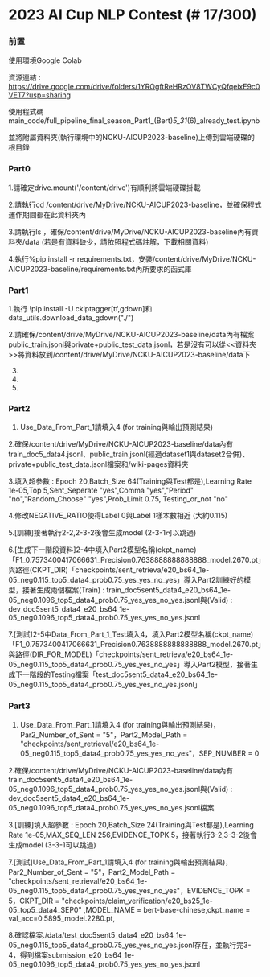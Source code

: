 # 2023 AI Cup NLP Contest (# 17/300)

### 前置

使用環境Google Colab

資源連結 : https://drive.google.com/drive/folders/1YROgftReHRzOV8TWCyQfqeixE9c0VET7?usp=sharing

使用程式碼 main_code/full_pipeline_final_season_Part1_(Bert)_5_31_(6)_already_test.ipynb

並將附屬資料夾(執行環境中的NCKU-AICUP2023-baseline)上傳到雲端硬碟的根目錄

### Part0

1.請確定drive.mount('/content/drive')有順利將雲端硬碟掛載

2.請執行cd /content/drive/MyDrive/NCKU-AICUP2023-baseline，並確保程式運作期間都在此資料夾內

3.請執行ls ，確保/content/drive/MyDrive/NCKU-AICUP2023-baseline內有資料夾/data (若是有資料缺少，請依照程式碼註解，下載相關資料)

4.執行%pip install -r requirements.txt，安裝/content/drive/MyDrive/NCKU-AICUP2023-baseline/requirements.txt內所要求的函式庫


### Part1

1.執行 !pip install -U ckiptagger[tf,gdown]和data_utils.download_data_gdown("./")

2.請確保/content/drive/MyDrive/NCKU-AICUP2023-baseline/data內有檔案public_train.jsonl與private+public_test_data.jsonl，若是沒有可以從<<資料夾>>將資料放到/content/drive/MyDrive/NCKU-AICUP2023-baseline/data下

3.

4.

5.


### Part2

1. Use_Data_From_Part_1請填入4 (for training與輸出預測結果)

2.確保/content/drive/MyDrive/NCKU-AICUP2023-baseline/data內有train_doc5_data4.jsonl、public_train.jsonl(經過dataset1與dataset2合併)、private+public_test_data.jsonl檔案和/wiki-pages資料夾

3.填入超參數 : Epoch 20,Batch_Size 64(Training與Test都是),Learning Rate 1e-05,Top 5,Sent_Seperate "yes",Comma "yes","Period" "no","Random_Choose" "yes",Prob_Limit 0.75, Testing_or_not "no"

4.修改NEGATIVE_RATIO使得Label 0與Label 1樣本數相近 (大約0.115)

5.[訓練]接著執行2-2,2-3-2後會生成model (2-3-1可以跳過)

6.[生成下一階段資料]2-4中填入Part2模型名稱(ckpt_name)「F1_0.7573400417066631_Precision0.7638888888888888_model.2670.pt」與路徑(CKPT_DIR)「checkpoints/sent_retrieva/e20_bs64_1e-05_neg0.115_top5_data4_prob0.75_yes_yes_no_yes」導入Part2訓練好的模型，接著生成兩個檔案(Train) :  train_doc5sent5_data4_e20_bs64_1e-05_neg0.1096_top5_data4_prob0.75_yes_yes_no_yes.jsonl與(Valid) :  dev_doc5sent5_data4_e20_bs64_1e-05_neg0.1096_top5_data4_prob0.75_yes_yes_no_yes.jsonl

7.[測試]2-5中Data_From_Part_1_Test填入4，填入Part2模型名稱(ckpt_name)「F1_0.7573400417066631_Precision0.7638888888888888_model.2670.pt」與路徑(DIR_FOR_MODEL)「checkpoints/sent_retrieva/e20_bs64_1e-05_neg0.115_top5_data4_prob0.75_yes_yes_no_yes」導入Part2模型，接著生成下一階段的Testing檔案「test_doc5sent5_data4_e20_bs64_1e-05_neg0.115_top5_data4_prob0.75_yes_yes_no_yes.jsonl」

### Part3

1. Use_Data_From_Part_1請填入4 (for training與輸出預測結果)，Par2_Number_of_Sent = "5"，Part2_Model_Path = "checkpoints/sent_retrieval/e20_bs64_1e-05_neg0.115_top5_data4_prob0.75_yes_yes_no_yes"，SEP_NUMBER = 0

2.確保/content/drive/MyDrive/NCKU-AICUP2023-baseline/data內有train_doc5sent5_data4_e20_bs64_1e-05_neg0.1096_top5_data4_prob0.75_yes_yes_no_yes.jsonl與(Valid) :  dev_doc5sent5_data4_e20_bs64_1e-05_neg0.1096_top5_data4_prob0.75_yes_yes_no_yes.jsonl檔案

3.[訓練]填入超參數 : Epoch 20,Batch_Size 24(Training與Test都是),Learning Rate 1e-05,MAX_SEQ_LEN 256,EVIDENCE_TOPK 5，接著執行3-2,3-3-2後會生成model (3-3-1可以跳過)

7.[測試]Use_Data_From_Part_1請填入4 (for training與輸出預測結果)，Par2_Number_of_Sent = "5"，Part2_Model_Path = "checkpoints/sent_retrieval/e20_bs64_1e-05_neg0.115_top5_data4_prob0.75_yes_yes_no_yes"，EVIDENCE_TOPK = 5，CKPT_DIR = "checkpoints/claim_verification/e20_bs25_1e-05_top5_data4_SEP0" ,MODEL_NAME = bert-base-chinese,ckpt_name = val_acc=0.5895_model.2280.pt,

8.確認檔案./data/test_doc5sent5_data4_e20_bs64_1e-05_neg0.115_top5_data4_prob0.75_yes_yes_no_yes.jsonl存在，並執行完3-4，得到檔案submission_e20_bs64_1e-05_neg0.1096_top5_data4_prob0.75_yes_yes_no_yes.jsonl



